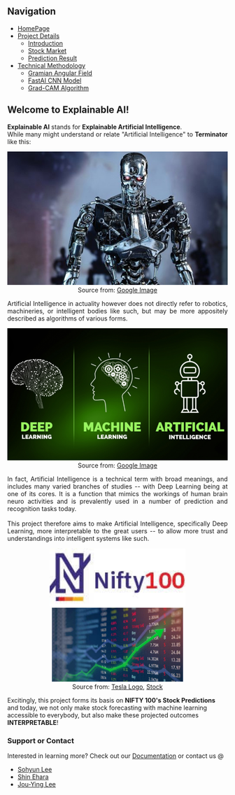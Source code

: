 ## Navigation 
- <a href = "https://connielee99.github.io/Explainable-AI-in-Finance">HomePage</a>
- <a href = "https://connielee99.github.io/Explainable-AI-in-Finance/abstract">Project Details</a>
  - <a href = "https://connielee99.github.io/Explainable-AI-in-Finance/introduction">Introduction</a>
  - <a href = "https://connielee99.github.io/Explainable-AI-in-Finance/stockmarket">Stock Market</a>
  - <a href = "https://connielee99.github.io/Explainable-AI-in-Finance/result">Prediction Result</a>
- <a href = "https://connielee99.github.io/Explainable-AI-in-Finance/methodology">Technical Methodology</a>
	- <a href = "https://connielee99.github.io/Explainable-AI-in-Finance/gaf">Gramian Angular Field</a> 
	- <a href = "https://connielee99.github.io/Explainable-AI-in-Finance/fastai">FastAI CNN Model</a>
	- <a href = "https://connielee99.github.io/Explainable-AI-in-Finance/gradcam">Grad-CAM Algorithm</a>

## Welcome to Explainable AI!

<p align="justify">
  <b>Explainable AI</b> stands for <b>Explainable Artificial Intelligence</b>.<br>
While many might understand or relate "Artificial Intelligence" to <b>Terminator</b> like this:</p>

<p align="center"> 
  <img src="img/terminator.jpg" alt="terminator">
  <br>Source from: <a href="https://shkspr.mobi/blog/wp-content/uploads/2018/07/The-Terminator-is-a-terrifying-metal-skeleton-with-glowing-red-eyes.jpg">Google Image</a>
</p>

<p align="justify">
Artificial Intelligence in actuality however does not directly refer to robotics, machineries, or intelligent bodies like such, but may be more appositely described as algorithms of various forms. </p>
<p align="center">
  <img src="img/ml-and-dl.png" alt="ml-and-dl" width=550> <br>Source from: <a href="https://www.google.com/url?sa=i&url=https%3A%2F%2Fblog.altabel.com%2F2018%2F08%2F17%2Fdeep-learning-vs-machine-learning%2F&psig=AOvVaw0HgKLH9mP3vLK9ftHAkISH&ust=1613373634955000&source=images&cd=vfe&ved=0CAIQjRxqFwoTCODPvKXr6O4CFQAAAAAdAAAAABAD">Google Image</a>
  </p>
  
<p align="justify">
In fact, Artificial Intelligence is a technical term with broad meanings, and includes many varied branches of studies -- with Deep Learning being at one of its cores. It is a function that mimics the workings of human brain neuro activities and is prevalently used in a number of prediction and recognition tasks today. <br><br>
This project therefore aims to make Artificial Intelligence, specifically Deep Learning, more interpretable to the great users -- to allow more trust and understandings into intelligent systems like such.
	<p align="center">
  <img src="img/nifty100.jpeg" alt="nifty100" width=310>    <img src="img/stock.jpg" alt="stock" width=300><br>Source from: <a href="https://www.google.com/url?sa=i&url=https%3A%2F%2Fwww.creativebloq.com%2Fnews%2Ftesla-logo-twitter&psig=AOvVaw0tbMdvS7KV8tn7e5RDWRNK&ust=1613293717022000&source=images&cd=vfe&ved=0CAIQjRxqFwoTCKCq1MnB5u4CFQAAAAAdAAAAABAD">Tesla Logo</a>,  <a href="https://www.google.com/url?sa=i&url=https%3A%2F%2Fwww.dsjournal.com%2F2020%2F08%2F02%2Fdefense-and-aerospace-companies-report-2020-q2-earnings%2F&psig=AOvVaw175nH848EEn-N21O2ZTE08&ust=1613293581122000&source=images&cd=vfe&ved=0CAIQjRxqFwoTCIjZ49b_5u4CFQAAAAAdAAAAABAD">Stock</a>
  </p>
Excitingly, this project forms its basis on <b>NIFTY 100's Stock Predictions</b> and today, we not only make stock forecasting with machine learning accessible to everybody, but also make these projected outcomes <b>INTERPRETABLE</b>!</p>

### Support or Contact

Interested in learning more? Check out our [Documentation](https://github.com/leeso1718/StockMarket_explainableAI) or contact us @
- [Sohyun Lee](mailto:sol107@ucsd.edu)
- [Shin Ehara](mailto:sehara@ucsd.edu)
- [Jou-Ying Lee](mailto:jol067@ucsd.edu)

